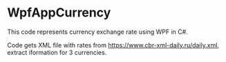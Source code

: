 # WpfAppCurrency

This code represents currency exchange rate using WPF in C#.

Code gets XML file with rates from https://www.cbr-xml-daily.ru/daily.xml, extract iformation for 3 currencies.
